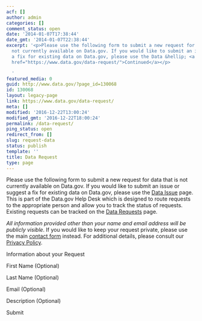 ```yaml
---
acf: []
author: admin
categories: []
comment_status: open
date: '2014-01-07T17:38:44'
date_gmt: '2014-01-07T22:38:44'
excerpt: '<p>Please use the following form to submit a new request for data that is
  not currently available on Data.gov. If you would like to submit an issue or suggest
  a fix for existing data on Data.gov, please use the Data &hellip; <a aria-describedby="post-title-130068"
  href="https://www.data.gov/data-request/">Continued</a></p>

  '
featured_media: 0
guid: http://www.data.gov/?page_id=130068
id: 130068
layout: legacy-page
link: https://www.data.gov/data-request/
meta: []
modified: '2016-12-22T13:00:24'
modified_gmt: '2016-12-22T18:00:24'
permalink: /data-request/
ping_status: open
redirect_from: []
slug: request-data
status: publish
template: ''
title: Data Request
type: page
---
```

Please use the following form to submit a new request for data that is not currently available on Data.gov. If you would like to submit an issue or suggest a fix for existing data on Data.gov, please use the [Data Issue](/issue/) page. This is part of the Data.gov Help Desk which is designed to route requests to the appropriate person and allow you to track the status of requests. Existing requests can be tracked on the [Data Requests](/requests/) page. 



*All information provided other than your name and email address will be publicly visible*. If you would like to keep your request private, please use the main [contact form](/contact/) instead. For additional details, please consult our [Privacy Policy](/privacy-policy).








Information about your Request

 First Name (Optional)




 Last Name (Optional)




 Email (Optional)




 Description (Optional)





Submit

